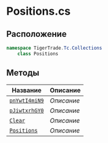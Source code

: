 
# Positions.cs
## Расположение
```csharp
namespace TigerTrade.Tc.Collections  
    class Positions
```

## Методы
| Название | Описание |
| --- | --- |
| [`pnYwtI4miN9`](./Методы/pnYwtI4miN9.md) | *Описание* |
| [`pJiwtxrhGY0`](./Методы/pJiwtxrhGY0.md) | *Описание* |
| [`Clear`](./Методы/Clear.md) | *Описание* |
| [`Positions`](./Методы/Positions.md) | *Описание* |
